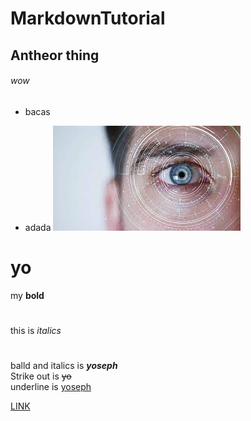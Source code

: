 # MarkdownTutorial
## Antheor thing
###### wow
* bacas
+ adada
![download image](download.jfif)

# yo
my **bold**
#
this is *italics*
#
balld and italics is ***yoseph*** <br>
Strike out is ~~yo~~ <br>
underline is <ins>yoseph</ins> <br>

 [LINK](http://www.google.com/)